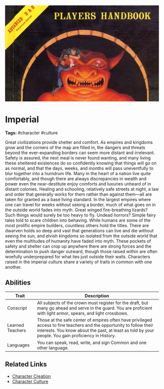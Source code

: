 ![heading](../../assets/images/heading.jpg)

# Imperial

**Tags:**  #character #culture 

Great civilizations provide shelter and comfort. As empires and kingdoms grow and the corners of the map are filled in, the dangers and threats beyond the ever-expanding borders can seem more distant and irrelevant. Safety is assured, the next meal is never found wanting, and many living these sheltered existences do so confidently knowing that things will go on as normal, and that the days, weeks, and months will pass uneventfully to blur together into a humdrum life. Many in the heart of a nation live quite comfortably, and though there are always discrepancies in wealth and power even the near-destitute enjoy comforts and luxuries unheard of in distant colonies. Healing and schooling, relatively safe streets at night, a law and order that generally works for them rather than against them—all are taken for granted as a base living standard. In the largest empires where one can travel for weeks without seeing a border, much of what goes on in the outside world fades into myth. Great winged fire-breathing lizards? Such things would surely be too heavy to fly. Undead horrors? Simple fairy tales told to scare children into behaving. While humans are some of the most prolific empire builders, countless others hold the titles. There are dwarven holds so deep and vast that generations can live and die without seeing the sun, and elvish kingdoms so isolated from the outside world that even the multitudes of humanity have faded into myth. These pockets of safety and shelter can crop up anywhere there are strong forces and the determination to push danger outward, though those raised within are often woefully underprepared for what lies just outside their walls. Characters raised in the imperial culture share a variety of traits in common with one another. 

## Abilities

| Trait | Description |
| ----- | ----------- |
| Conscript | All subjects of the crown must register for the draft, but many go ahead and serve in the guard. You are proficient with light armor, spears, and light crossbows. |
| Learned Teachers | Those at the safe center of empires often have privileged access to fine teachers and the opportunity to follow their interests. You know about the past, at least as told by your people. You gain proficiency in History. |
| Languages | You can speak, read, write, and sign Common and one other language. |

## Related Links
- [Character Creation](../../20_character_creation.md)
- [Character Culture](../../23_character_culture.md)